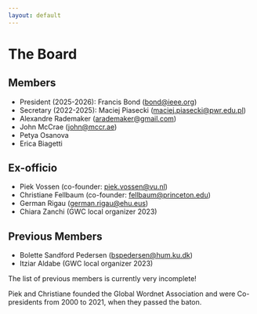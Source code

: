 ```yaml
---
layout: default
---
```


# The Board
## Members

* President (2025-2026): Francis Bond (bond@ieee.org)
* Secretary (2022-2025): Maciej Piasecki (maciej.piasecki@pwr.edu.pl)
* Alexandre Rademaker (arademaker@gmail.com)
* John McCrae (john@mccr.ae)
* Petya Osanova
* Erica Biagetti

## Ex-officio

 * Piek Vossen (co-founder: piek.vossen@vu.nl)
 * Christiane Fellbaum (co-founder: fellbaum@princeton.edu)
 * German Rigau (german.rigau@ehu.eus)
 * Chiara Zanchi (GWC local organizer 2023)

## Previous Members

 * Bolette Sandford Pedersen (bspedersen@hum.ku.dk)
 * Itziar Aldabe (GWC local organizer 2023)

The list of previous members is currently very incomplete!

Piek and Christiane founded the Global Wordnet Association and were Co-presidents from 2000 to 2021, when they passed the baton.

